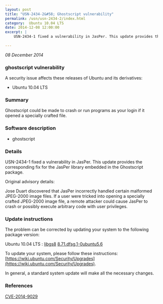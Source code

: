```yaml
---
layout: post
title: "USN-2434-2&#58; Ghostscript vulnerability"
permalink: /usn/usn-2434-2/index.html
category:  Ubuntu 10.04 LTS
date: 2014-12-08 12:00:00
excerpt: |
    USN-2434-1 fixed a vulnerability in JasPer. This update provides the corresponding fix for the JasPer library embedded in the Ghostscript package.
    
--- 
```

 
 

*08 December 2014*

### ghostscript vulnerability

A security issue affects these releases of Ubuntu and its derivatives:

* Ubuntu 10.04 LTS

### Summary

Ghostscript could be made to crash or run programs as your login if it opened a specially crafted file.

### Software description

* ghostscript 

### Details

USN-2434-1 fixed a vulnerability in JasPer. This update provides the corresponding fix for the JasPer library embedded in the Ghostscript package.

Original advisory details:

 Jose Duart discovered that JasPer incorrectly handled certain malformed JPEG-2000 image files. If a user were tricked into opening a specially crafted JPEG-2000 image file, a remote attacker could cause JasPer to crash or possibly execute arbitrary code with user privileges. 

### Update instructions

The problem can be corrected by updating your system to the following package version:

Ubuntu 10.04 LTS
 : [libgs8](https://launchpad.net/ubuntu/+source/ghostscript) <span> [8.71.dfsg.1-0ubuntu5.6](https://launchpad.net/ubuntu/+source/ghostscript/8.71.dfsg.1-0ubuntu5.6) </span> 

To update your system, please follow these instructions: [https://wiki.ubuntu.com/Security/Upgrades](https://wiki.ubuntu.com/Security/Upgrades).

In general, a standard system update will make all the necessary changes. 

### References

 
 [CVE-2014-9029](http://people.ubuntu.com/~ubuntu-security/cve/CVE-2014-9029)
 

